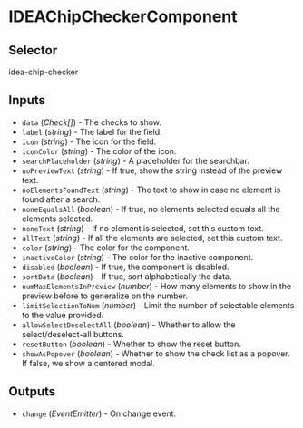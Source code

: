 # IDEAChipCheckerComponent

## Selector

idea-chip-checker

## Inputs

- `data` (*Check[]*) - The checks to show.
- `label` (*string*) - The label for the field.
- `icon` (*string*) - The icon for the field.
- `iconColor` (*string*) - The color of the icon.
- `searchPlaceholder` (*string*) - A placeholder for the searchbar.
- `noPreviewText` (*string*) - If true, show the string instead of the preview text.
- `noElementsFoundText` (*string*) - The text to show in case no element is found after a search.
- `noneEqualsAll` (*boolean*) - If true, no elements selected equals all the elements selected.
- `noneText` (*string*) - If no element is selected, set this custom text.
- `allText` (*string*) - If all the elements are selected, set this custom text.
- `color` (*string*) - The color for the component.
- `inactiveColor` (*string*) - The color for the inactive component.
- `disabled` (*boolean*) - If true, the component is disabled.
- `sortData` (*boolean*) - If true, sort alphabetically the data.
- `numMaxElementsInPreview` (*number*) - How many elements to show in the preview before to generalize on the number.
- `limitSelectionToNum` (*number*) - Limit the number of selectable elements to the value provided.
- `allowSelectDeselectAll` (*boolean*) - Whether to allow the select/deselect-all buttons.
- `resetButton` (*boolean*) - Whether to show the reset button.
- `showAsPopover` (*boolean*) - Whether to show the check list as a popover.
If false, we show a centered modal.

## Outputs

- `change` (*EventEmitter<void>*) - On change event.
